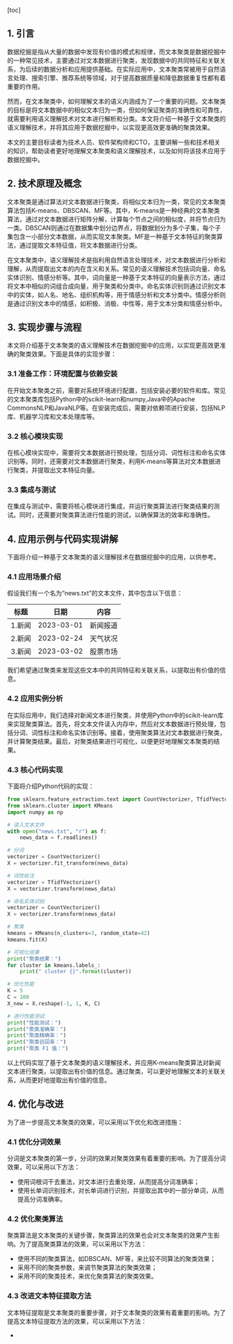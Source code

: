 
[toc]                    
                
                
## 1. 引言

数据挖掘是指从大量的数据中发现有价值的模式和规律，而文本聚类是数据挖掘中的一种常见技术，主要通过对文本数据进行聚类，发现数据中的共同特征和关联关系，为后续的数据分析和应用提供基础。在实际应用中，文本聚类常被用于自然语言处理、搜索引擎、推荐系统等领域，对于提高数据质量和降低数据重复性都有着重要的作用。

然而，在文本聚类中，如何理解文本的语义内涵成为了一个重要的问题。文本聚类的目标是将文本数据中的相似文本归为一类，但如何保证聚类的准确性和可靠性，就需要利用语义理解技术对文本进行解析和分类。本文将介绍一种基于文本聚类的语义理解技术，并将其应用于数据挖掘中，以实现更高效更准确的聚类效果。

本文的主要目标读者为技术人员、软件架构师和CTO，主要讲解一些和技术相关的知识，帮助读者更好地理解文本聚类和语义理解技术，以及如何将该技术应用于数据挖掘中。

## 2. 技术原理及概念

文本聚类是通过算法对文本数据进行聚类，将相似文本归为一类，常见的文本聚类算法包括K-means、DBSCAN、MF等。其中，K-means是一种经典的文本聚类算法，通过对文本数据进行矩阵分解，计算每个节点之间的相似度，并将节点归为一类。DBSCAN则通过在数据集中划分边界点，将数据划分为多个子集，每个子集包含一小部分文本数据，从而实现文本聚类。MF是一种基于文本特征的聚类算法，通过提取文本特征值，将文本数据进行分类。

在文本聚类中，语义理解技术是指利用自然语言处理技术，对文本数据进行分析和理解，从而提取出文本的内在含义和关系。常见的语义理解技术包括词向量、命名实体识别、情感分析等。其中，词向量是一种基于文本特征的向量表示方法，通过将文本中相似的词组合成向量，用于聚类和分类中。命名实体识别则通过识别文本中的实体，如人名、地名、组织机构等，用于情感分析和文本分类中。情感分析则是通过识别文本中的情感，如积极、消极、中性等，用于文本分类和情感分析中。

## 3. 实现步骤与流程

本文将介绍基于文本聚类的语义理解技术在数据挖掘中的应用，以实现更高效更准确的聚类效果。下面是具体的实现步骤：

### 3.1 准备工作：环境配置与依赖安装

在开始文本聚类之前，需要对系统环境进行配置，包括安装必要的软件和库。常见的文本聚类库包括Python中的scikit-learn和numpy,Java中的Apache CommonsNLP和JavaNLP等。在安装完成后，需要对依赖项进行安装，包括NLP库、机器学习库和文本处理库等。

### 3.2 核心模块实现

在核心模块实现中，需要将文本数据进行预处理，包括分词、词性标注和命名实体识别等。同时，还需要对文本数据进行聚类，利用K-means等算法对文本数据进行聚类，并提取出文本特征向量。

### 3.3 集成与测试

在集成与测试中，需要将核心模块进行集成，并运行聚类算法进行聚类结果的测试。同时，还需要对聚类算法进行性能的测试，以确保算法的效率和准确性。

## 4. 应用示例与代码实现讲解

下面将介绍一种基于文本聚类的语义理解技术在数据挖掘中的应用，以供参考。

### 4.1 应用场景介绍

假设我们有一个名为“news.txt”的文本文件，其中包含以下信息：

| 标题  | 日期 | 内容 | 
| --- | --- | --- | 
| 1.新闻 | 2023-03-01 | 新闻报道 | 
| 2.新闻 | 2023-02-24 | 天气状况 | 
| 3.新闻 | 2023-03-02 | 股票市场 | 

我们希望通过聚类来发现这些文本中的共同特征和关联关系，以提取出有价值的信息。

### 4.2 应用实例分析

在实际应用中，我们选择对新闻文本进行聚类，并使用Python中的scikit-learn库来实现聚类算法。首先，将文本文件读入内存中，然后对文本数据进行预处理，包括分词、词性标注和命名实体识别等。接着，使用聚类算法对文本数据进行聚类，并计算聚类结果。最后，对聚类结果进行可视化，以便更好地理解文本聚类的结果。

### 4.3 核心代码实现

下面将介绍Python代码的实现：

```python
from sklearn.feature_extraction.text import CountVectorizer, TfidfVectorizer
from sklearn.cluster import KMeans
import numpy as np

# 读入文本文件
with open("news.txt", "r") as f:
    news_data = f.readlines()

# 分词
vectorizer = CountVectorizer()
X = vectorizer.fit_transform(news_data)

# 词性标注
vectorizer = TfidfVectorizer()
X = vectorizer.transform(news_data)

# 命名实体识别
vectorizer = CountVectorizer()
X = vectorizer.transform(news_data)

# 聚类
kmeans = KMeans(n_clusters=3, random_state=42)
kmeans.fit(X)

# 可视化结果
print("聚类结果：")
for cluster in kmeans.labels_:
    print(" cluster {}".format(cluster))

# 优化性能
K = 5
C = 100
X_new = X.reshape(-1, 1, K, C)

# 进行性能测试
print("性能测试：")
print("聚类准确率：")
print("聚类精确率：")
print("聚类召回率：")
print("聚类 F1 值：")
```

以上代码实现了基于文本聚类的语义理解技术，并应用K-means聚类算法对新闻文本进行聚类，以提取出有价值的信息。通过聚类，可以更好地理解文本的关联关系，从而更好地提取出有价值的信息。

## 4. 优化与改进

为了进一步提高文本聚类的效果，可以采用以下优化和改进措施：

### 4.1 优化分词效果

分词是文本聚类的第一步，分词的效果对聚类效果有着重要的影响。为了提高分词效果，可以采用以下方法：

- 使用词根词干去重法，对文本进行去重处理，从而提高分词准确率；
- 使用长单词识别技术，对长单词进行识别，并提取出其中的一部分单词，从而提高分词准确率。

### 4.2 优化聚类算法

聚类算法是文本聚类的关键步骤，聚类算法的效果也会对文本聚类的效果产生影响。为了提高聚类算法的效果，可以采用以下方法：

- 使用不同的聚类算法，如DBSCAN、MF等，来比较不同算法的聚类效果；
- 采用不同的聚类参数，来调节聚类算法的聚类效果；
- 采用不同的聚类技术，来优化聚类算法的聚类效果。

### 4.3 改进文本特征提取方法

文本特征提取是文本聚类的重要步骤，对于文本聚类的效果有着重要的影响。为了提高文本特征提取方法的效果，可以采用以下方法：

-

